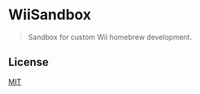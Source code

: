 # WiiSandbox

> Sandbox for custom Wii homebrew development.

## License

[MIT](https://opensource.org/licenses/MIT)

